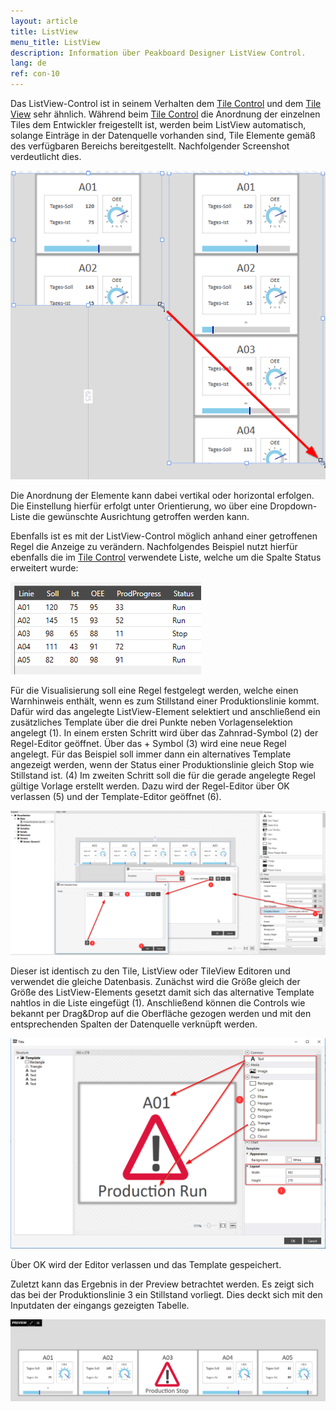 ```yaml
---
layout: article
title: ListView
menu_title: ListView
description: Information über Peakboard Designer ListView Control.
lang: de
ref: con-10
---
```


Das ListView-Control ist in seinem Verhalten dem [Tile Control](/controls/14-en-tilecontrol.html) und dem [Tile View](/controls/11-de-tile-view.html) sehr ähnlich.
Während beim [Tile Control](/controls/14-en-tilecontrol.html) die Anordnung der einzelnen Tiles dem Entwickler freigestellt ist, werden beim ListView automatisch, solange Einträge in der Datenquelle vorhanden sind, Tile Elemente gemäß des verfügbaren Bereichs bereitgestellt. Nachfolgender Screenshot verdeutlicht dies.

![image_1](/assets/images/Controls/ListView/list1.png)

Die Anordnung der Elemente kann dabei vertikal oder horizontal erfolgen. Die Einstellung hierfür erfolgt unter Orientierung, wo über eine Dropdown-Liste die gewünschte Ausrichtung getroffen werden kann. 

Ebenfalls ist es mit der ListView-Control möglich anhand einer getroffenen Regel die Anzeige zu verändern.
Nachfolgendes Beispiel nutzt hierfür ebenfalls die im [Tile Control](/controls/14-en-tilecontrol.html) verwendete Liste, welche um die Spalte Status erweitert wurde:

![table1](/assets/images/Controls/ListView/table1.png)

Für die Visualisierung soll eine Regel festgelegt werden, welche einen Warnhinweis enthält, wenn es zum Stillstand einer Produktionslinie kommt.
Dafür wird das angelegte ListView-Element selektiert und anschließend ein zusätzliches Template über die drei Punkte neben Vorlagenselektion angelegt (1). 
In einem ersten Schritt wird über das Zahnrad-Symbol (2) der Regel-Editor geöffnet. Über das + Symbol (3) wird eine neue Regel angelegt. 
Für das Beispiel soll immer dann ein alternatives Template angezeigt werden, wenn der Status einer Produktionslinie gleich Stop wie Stillstand ist. (4)
Im zweiten Schritt soll die für die gerade angelegte Regel gültige Vorlage erstellt werden. Dazu wird der Regel-Editor über OK verlassen (5) und der Template-Editor geöffnet (6).

![image_2](/assets/images/Controls/ListView/list2.png)

Dieser ist identisch zu den Tile, ListView oder TileView Editoren und verwendet die gleiche Datenbasis.
Zunächst wird die Größe gleich der Größe des ListView-Elements gesetzt damit sich das alternative Template nahtlos in die Liste eingefügt (1).
Anschließend können die Controls wie bekannt per Drag&Drop auf die Oberfläche gezogen werden und mit den entsprechenden Spalten der Datenquelle verknüpft werden.

![image_3](/assets/images/Controls/ListView/list3.png)

Über OK wird der Editor verlassen und das Template gespeichert.

Zuletzt kann das Ergebnis in der Preview betrachtet werden. Es zeigt sich das bei der Produktionslinie 3 ein Stillstand vorliegt. Dies deckt sich mit den Inputdaten der eingangs gezeigten Tabelle.

![image_4](/assets/images/Controls/ListView/list4.png)

